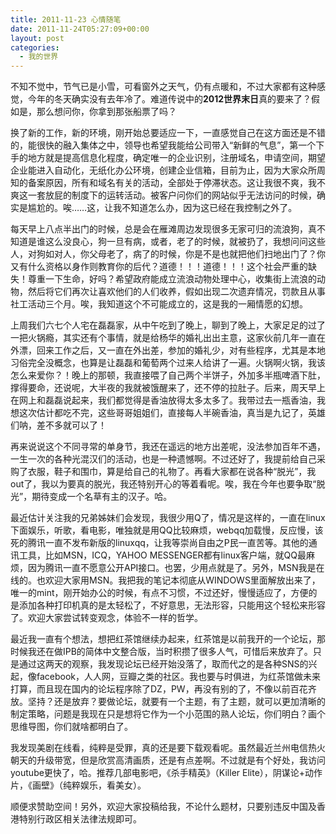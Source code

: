 ```yaml
---
title: 2011-11-23 心情随笔
date: 2011-11-24T05:27:09+00:00
layout: post
categories:
  - 我的世界
---
```

不知不觉中，节气已是小雪，可看窗外之天气，仍有点暖和，不过大家都有这种感觉，今年的冬天确实没有去年冷了。难道传说中的**2012世界末日**真的要来了？假如是，那么想问你，你拿到那张船票了吗？

换了新的工作，新的环境，刚开始总要适应一下，一直感觉自己在这方面还是不错的，能很快的融入集体之中，领导也希望我能给公司带入“新鲜的气息”，第一个下手的地方就是提高信息化程度，确定唯一的企业识别，注册域名，申请空间，期望企业能进入自动化，无纸化办公环境，创建企业信箱，目前为止，因为大家众所周知的备案原因，所有和域名有关的活动，全部处于停滞状态。这让我很不爽，我不爽这一套放屁的制度下的运转活动。被客户问你们的网站似乎无法访问的时候，确实是尴尬的。唉……这，让我不知道怎么办，因为这已经在我控制之外了。

每天早上八点半出门的时候，总是会在雁滩周边发现很多无家可归的流浪狗，真不知道是谁这么没良心，狗一旦有病，或者，老了的时候，就被扔了，我想问问这些人，对狗如对人，你父母老了，病了的时候，你是不是也就把他们扫地出门了？你又有什么资格以身作则教育你的后代？道德！！！道德！！！这个社会严重的缺失！尊重一下生命，好吗？希望政府能成立流浪动物处理中心，收集街上流浪的动物，然后将它们再次让喜欢他们的人们收养，假如出现二次遗弃情况，罚款且从事社工活动三个月。唉，我知道这个不可能成立的，这是我的一厢情愿的幻想。
<!--more-->
上周我们六七个人宅在磊磊家，从中午吃到了晚上，聊到了晚上，大家足足的过了一把火锅瘾，其实还有个事情，就是给杨华的婚礼出出主意，这家伙前几年一直在外漂，回来工作之后，又一直在外出差，参加的婚礼少，对有些程序，尤其是本地习俗完全没概念，也算是让磊磊和葡萄两个过来人给讲了一遍。火锅啊火锅，我该怎么来爱你？！晚上的那顿，我直接喂了自己两个半饼子，外加多半瓶啤酒下肚，撑得要命，还说呢，大半夜的我就被饿醒来了，还不停的拉肚子。后来，周天早上在网上和磊磊说起来，我们都觉得是香油放得太多太多了。我带过去一瓶香油，我想这次估计都吃不完，这些哥哥姐姐们，直接每人半碗香油，真当是九记了，英雄们呐，差不多就可以了！

再来说说这个不同寻常的单身节，我还在遥远的地方出差呢，没法参加百年不遇，一生一次的各种光混汉们的活动，也是一种遗憾啊。不过还好了，我提前给自己采购了衣服，鞋子和围巾，算是给自己的礼物了。再看大家都在说各种“脱光”，我out了，我以为要真的脱光，我还特别开心的等着看呢。唉，我在今年也要争取“脱光”，期待变成一个名草有主的汉子。哈。

最近估计关注我的兄弟姊妹们会发现，我很少用Q了，情况是这样的，一直在linux下面娱乐，听歌，看电影，唯独就是用QQ比较麻烦，webqq加载慢，反应慢，该死的腾讯一直不发布新版的linuxqq，让我等崇尚自由之P民一直苦等。其他的通讯工具，比如MSN，ICQ，YAHOO MESSENGER都有linux客户端，就QQ最麻烦，因为腾讯一直不愿意公开API接口。也罢，少用点就是了。另外，MSN我是在线的。也欢迎大家用MSN。我把我的笔记本彻底从WINDOWS里面解放出来了，唯一的mint，刚开始办公的时候，有点不习惯，不过还好，慢慢适应了，方便的是添加各种打印机真的是太轻松了，不好意思，无法形容，只能用这个轻松来形容了。欢迎大家尝试转变观念，体验不一样的哲学。

最近我一直有个想法，想把红茶馆继续办起来，红茶馆是以前我开的一个论坛，那时候我还在做IPB的简体中文整合版，当时积攒了很多人气，可惜后来放弃了。只是通过这两天的观察，我发现论坛已经开始没落了，取而代之的是各种SNS的兴起，像facebook，人人网，豆瓣之类的社区。我也要与时俱进，为红茶馆做未来打算，而且现在国内的论坛程序除了DZ，PW，再没有别的了，不像以前百花齐放。坚持？还是放弃？要做论坛，就要有一个主题，有了主题，就可以更加清晰的制定策略，问题是我现在只是想将它作为一个小范围的熟人论坛，你们明白？画个思维导图，你们就啥都明白了。

我发现美剧在线看，纯粹是受罪，真的还是要下载观看呢。虽然最近兰州电信热火朝天的升级带宽，但是欣赏高清画质，还是有点差啊。不过就是有个好处，我访问youtube更快了，哈。推荐几部电影吧，《杀手精英》（Killer Elite），阴谋论+动作片，《画壁》（纯粹娱乐，看美女）。

顺便求赞助空间！另外，欢迎大家投稿给我，不论什么题材，只要别违反中国及香港特别行政区相关法律法规即可。
